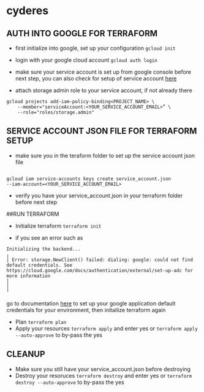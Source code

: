 # cyderes


## AUTH INTO GOOGLE FOR TERRAFORM 

- first initialize into google, set up your configuration
`gcloud init`

- login with your google cloud account 
`gcloud auth login`

- make sure your service account is set up from google console before next
  step, you can also check for setup of service account [here](https://cloud.google.com/iam/docs/service-accounts-create)

- attach storage admin role to your service account, if not already there
```
gcloud projects add-iam-policy-binding<PROJECT_NAME> \
    --member="serviceAccount:<YOUR_SERVICE_ACCOUNT_EMAIL>” \
    --role="roles/storage.admin" 
```
## SERVICE ACCOUNT JSON FILE FOR TERRAFORM SETUP

- make sure you in the teraform folder to set up the service account json file
```

gcloud iam service-accounts keys create service_account.json
--iam-account=<YOUR_SERVICE_ACCOUNT_EMAIL>

```
- verify you have your service_account.json in your terraform folder before
  next step

##RUN TERRAFORM
- Initialize terraform `terraform init`

- if you see an error such as 
```
Initializing the backend...
╷
│ Error: storage.NewClient() failed: dialing: google: could not find default credentials. See https://cloud.google.com/docs/authentication/external/set-up-adc for more information
│ 
│ 
╵
```
go to documentation [here](https://cloud.google.com/docs/authentication/set-up-adc-local-dev-environment) to set up your google application default credentials for your environment, then initailize terraform again

- Plan `terraform plan`
- Apply your resources `terraform apply` and enter yes or `terraform apply
  --auto-approve` to by-pass the yes 

## CLEANUP

- Make sure you still have your service_account.json before destroying
- Destroy your resoruces `terraform destroy` and enter yes or `terraform
  destroy --auto-approve` to by-pass the yes
